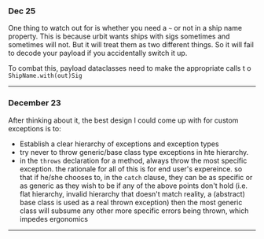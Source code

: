 

### Dec 25
One thing to watch out for is whether you need a `~` or not in a ship name property.
This is because urbit wants ships with sigs sometimes and sometimes will not. But it will treat them as two different things.
So it will fail to decode your payload if you accidentally switch it up.

To combat this, payload dataclasses need to make the appropriate calls t o `ShipName.with(out)Sig`

---
### December 23

After thinking about it, the best design I could come up with for custom exceptions is to:
- Establish a clear hierarchy of exceptions and exception types
- try never to throw generic/base class type exceptions in hte hierarchy.
- in the `throws` declaration for a method, always throw the most specific exception.
the rationale for all of this is for end user's expereince.
so that if he/she chooses to, in the `catch` clause, they can be as specific or as generic as they wish to be
  if any of the above points don't hold (i.e. flat hierarchy, invalid hierarchy that doesn't match reality, a (abstract) base class is used as a real thrown exception)
  then the most generic class will subsume any other more specific errors being thrown, which impedes ergonomics
---
